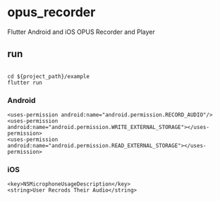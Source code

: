 # opus_recorder

Flutter Android and iOS OPUS Recorder and Player


## run

```

cd ${project_path}/example 
flutter run

```



### Android
```
<uses-permission android:name="android.permission.RECORD_AUDIO"/>
<uses-permission android:name="android.permission.WRITE_EXTERNAL_STORAGE"></uses-permission>
<uses-permission android:name="android.permission.READ_EXTERNAL_STORAGE"></uses-permission>

```

### iOS

```
<key>NSMicrophoneUsageDescription</key>
<string>User Recrods Their Audio</string>
```
